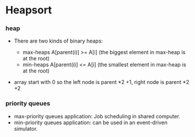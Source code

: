 # Heapsort

### heap

- There are two kinds of binary heaps:

  - max-heaps A[parent(i)] >= A[i] (the biggest element in max-heap is at the root)
  - min-heaps A[parent(i)] <= A[i] (the smallest element in max-heap is at the root)

- array start with 0 so the left node is parent *2 +1, right node is parent *2 +2

### priority queues

- max-priority queues application: Job scheduling in shared computer.
- min-priority queues application: can be used in an event-driven simulator.
